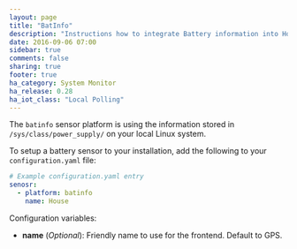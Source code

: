 ```yaml
---
layout: page
title: "BatInfo"
description: "Instructions how to integrate Battery information into Home Assistant."
date: 2016-09-06 07:00
sidebar: true
comments: false
sharing: true
footer: true
ha_category: System Monitor
ha_release: 0.28
ha_iot_class: "Local Polling"
---
```


The `batinfo` sensor platform is using the information stored in `/sys/class/power_supply/` on your local Linux system. 

To setup a battery sensor to your installation, add the following to your `configuration.yaml` file:

```yaml
# Example configuration.yaml entry
senosr:
  - platform: batinfo
    name: House
```

Configuration variables:

- **name** (*Optional*): Friendly name to use for the frontend. Default to GPS.
